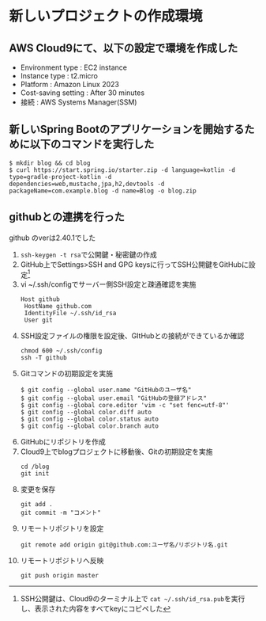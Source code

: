 # 新しいプロジェクトの作成環境
## AWS Cloud9にて、以下の設定で環境を作成した
- Environment type : EC2 instance
- Instance type : t2.micro
- Platform : Amazon Linux 2023
- Cost-saving setting : After 30 minutes
- 接続 : AWS Systems Manager(SSM)

## 新しいSpring Bootのアプリケーションを開始するために以下のコマンドを実行した
```
$ mkdir blog && cd blog
$ curl https://start.spring.io/starter.zip -d language=kotlin -d type=gradle-project-kotlin -d dependencies=web,mustache,jpa,h2,devtools -d packageName=com.example.blog -d name=Blog -o blog.zip
```

## githubとの連携を行った
github のverは2.40.1でした
1. ```ssh-keygen -t rsa```で公開鍵・秘密鍵の作成
2. GitHub上でSettings>SSH and GPG keysに行ってSSH公開鍵をGitHubに設定[^1]
3. vi ~/.ssh/configでサーバー側SSH設定と疎通確認を実施
   ```
   Host github
    HostName github.com
    IdentityFile ~/.ssh/id_rsa
    User git
   ```
5. SSH設定ファイルの権限を設定後、GItHubとの接続ができているか確認
   ```
   chmod 600 ~/.ssh/config
   ssh -T github
   ```
8. Gitコマンドの初期設定を実施
    ```
    $ git config --global user.name "GitHubのユーザ名"
    $ git config --global user.email "GitHubの登録アドレス"
    $ git config --global core.editor 'vim -c "set fenc=utf-8"'
    $ git config --global color.diff auto
    $ git config --global color.status auto
    $ git config --global color.branch auto
    ```
9. GitHubにリポジトリを作成
10. Cloud9上でblogプロジェクトに移動後、Gitの初期設定を実施
    ```
    cd /blog
    git init
    ```
12. 変更を保存
    ```
    git add .
    git commit -m "コメント"
    ```
14. リモートリポジトリを設定
    ```
    git remote add origin git@github.com:ユーザ名/リポジトリ名.git
    ```
16. リモートリポジトリへ反映
    ```
    git push origin master
    ```
[^1]:SSH公開鍵は、Cloud9のターミナル上で ```cat ~/.ssh/id_rsa.pub```を実行し、表示された内容をすべてkeyにコピペした
